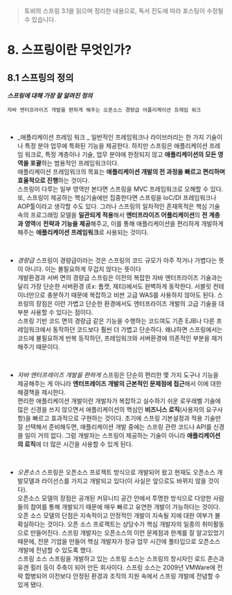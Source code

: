 > 토비의 스프링 3.1을 읽으며 정리한 내용으로, 독서 진도에 따라 포스팅이 수정될 수 있습니다.

# 8.  스프링이란 무엇인가?
## 8.1 스프링의 정의
_**스프링에 대해 가장 잘 알려진 정의**_
```
자바 엔터프라이즈 개발을 편하게 해주는 오픈소스 경량급 어플리케이션 프레임 워크
```
<BR/>

-  _애플리케이션 프레임 워크 _
일반적인 프레임워크나 라이브러리는 한 가지 기술이나 특정 분야 업무에 특화된 기능을 제공한다. 하지만 스프링은 애플리케이션 프레임 워크로, 특정 계층이나 기술, 업무 분야에 한정되지 않고 **애플리케이션의 모든 영역을 포괄**하는 범용적인 프레임워크이다. <BR/>
애플리케이션 프레임워크의 목표는 **애플리케이션 개발의 전 과정을 빠르고 편리하며 효율적으로 진행**하는 것이다. <BR/>
스프링이 다루는 일부 영역만 본다면 스프링을 MVC 프레임워크로 오해할 수 있다. 또, 스프링이 제공하는 핵심기술에만 집중한다면 스프링을 IoC/DI 프레임워크나 AOP툴이라고 생각할 수도 있다. 그러나 스프링의 일차적인 존재목적은 핵심 기술 속의 프로그래밍 모델을 **일관되게 적용**해서 **엔터프라이즈 어플리케이션**의 **전 계층과 영역**에 **전략과 기능을 제공**해주고, 이를 통해 애플리케이션을 편리하게 개발하게 해주는 **애플리케이션 프레임워크**로 사용되는 것이다.
<BR/>

- _경량급_
스프링이 경량급이라는 것은 스프링의 코드 규모가 아주 작거나 가볍다는  뜻이 아니다. 이는 불필요하게 무겁지 않다는 뜻이다 <BR/>
개발환경과 서버 면의 경량급
스프링은 이전의 복잡한 자바 엔터프라이즈 기술과는 달리 가장 단순한 서버환경 (Ex: 톰캣, 제티)에서도 완벽하게 동작한다. 서블릿 컨테이너만으로 충분하기 때문에 복잡하고 비싼 고급  WAS를 사용하지 않아도 된다. 스프링의 장점은 이런 가볍고 단순한 환경에서도 엔터프라이즈 개발의 고급 기술을 대부분 사용할 수 있다는 점이다. <BR/>
스프링 기반 코드 면의 경량급
같은 기능을 수행하는 코드여도 기존 EJB나 다른 프레임워크에서 동작하던 코드보다 훨씬 더 가볍고 단순하다. 왜냐하면 스프링에서는 코드에 불필요하게 반복 등작하던, 프레임워크와 서버환경에 의존적인 부분을 제거해주기 때문이다.
<BR/>

- _자바 엔터프레이즈 개발을 편하게_
스프링은 단순히 편리한 몇 가지 도구나 기능을 제공해주는 게 아니라 **엔터프레이즈 개발의 근본적인 문제점에 접근**해서 이에 대한 해결책을 제시한다.<BR/> 
편리한 애플리케이션 개발이란 개발자가 복잡하고 실수하기 쉬운 로우레벨 기술에 많은 신경을 쓰지 않으면서 애플리케이션의 핵심인 **비즈니스 로직**(사용자의 요구사항)을 빠르고 효과적으로 구현하는 것이다. 초기에 스프링 기본설정과 적용 기술만 잘 선택해서 준비해두면, 애플리케이션 개발 중에는 스프링 관련 코드나 API를 신경쓸 일이 거의 없다. 그럼 개발자는 스프링이 제공하는 기술이 아니라 **애플리케이션의 로직**에 더 많은 시간을 사용할 수 있게 된다.
<BR/> 

- _오픈소스_
스프링은 오픈소스 프로젝트 방식으로 개발되어 왔고 현재도 오픈소스 개발모델과 라이선스를 가지고 개발되고 있다(이 사실은 앞으로도 바뀌지 않을 것이다). <BR/> 
오픈소스 모델의 장점은 공개된 커뮤니티 공간 안에서 투명한 방식으로 다양한 사람들의 참여를 통해 개발되기 때문에 매우 빠르고 유연한 개발이 가능하다는 것이다.<BR/> 
오픈 소스 모델의 단점은 지속적이고 안정적인 개발이 지속될 지에 대한 여부가 불확실하다는 것이다. 오픈 소스 프로젝트는 상당수가 핵심 개발자의 일종의 취미활동으로 만들어진다. 스프링 개발자는 오픈소스의 이런 문제점과 한계를 잘 알고있었기 때문에, 전문 기업을 만들어 핵심 개발자가 정규 업무 시간에 풀타입으로 오픈소스 개발에 전념할 수 있도록 했다. <BR/>
스프링 소스 
스프링을 개발하고 있는 스프링 소스는 스프링의 창시자인 로드 존슨과 유겐 횔러 등이 주축이 되어 만든 회사이다. 스프링 소스는 2009년 VMWare에 전략 합병되어 이전보다 안정된 환경과 조직의 지원 속에서 스프링 개발에 전념할 수 있게 됐다.
